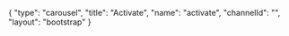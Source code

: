{
    "type": "carousel",
    "title": "Activate",
    "name": "activate",
    "channelId": "",
    "layout": "bootstrap"
}